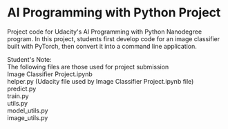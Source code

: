 # AI Programming with Python Project

Project code for Udacity's AI Programming with Python Nanodegree program. In this project, students first develop code for an image classifier built with PyTorch, then convert it into a command line application.

Student's Note:  
The following files are those used for project submission  
Image Classifier Project.ipynb  
helper.py (Udacity file used by Image Classifier Project.ipynb file)  
predict.py  
train.py  
utils.py  
model_utils.py  
image_utils.py
